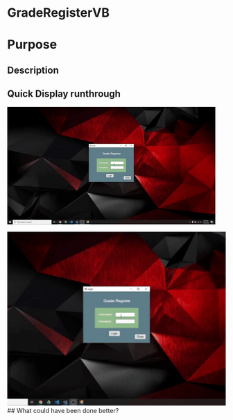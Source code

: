 # GradeRegisterVB
# Purpose
## Description
## Quick Display runthrough
![](Proyectdemo.gif)

<img src="Proyectdemo.gif" height="400" style="object-fit:cover;" >
## What could have been done better?



